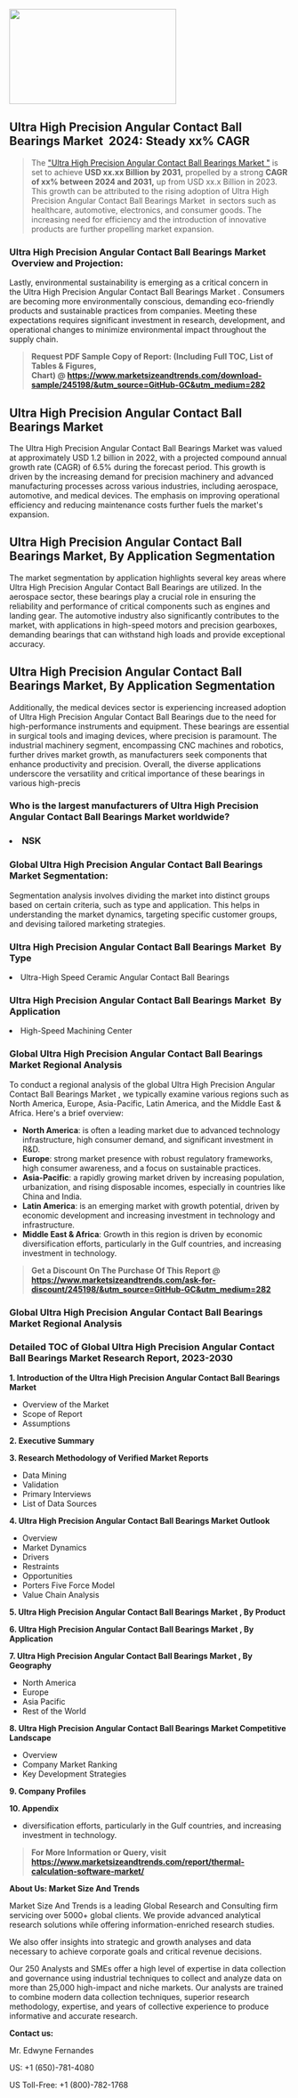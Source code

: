 <p><img class="alignnone size-medium wp-image-20088" src="https://ffe5etoiles.com/wp-content/uploads/2024/12/MST1-300x171.png" alt="" width="300" height="171" /></p><h2 id="ember46" class="ember-view reader-text-block__heading-2">Ultra High Precision Angular Contact Ball Bearings Market &nbsp;2024: Steady&nbsp;xx% CAGR</h2><blockquote id="ember47" class="ember-view reader-text-block__blockquote">The&nbsp;<a class="app-aware-link " href="https://www.marketsizeandtrends.com/download-sample/245198/&utm_source=GitHub-GC&utm_medium=282" target="_blank" data-test-app-aware-link="">"Ultra High Precision Angular Contact Ball Bearings Market "</a>&nbsp;is set to achieve&nbsp;<strong>USD&nbsp;xx.xx&nbsp;Billion by 2031,</strong>&nbsp;propelled by a strong&nbsp;<strong>CAGR of&nbsp;xx% between 2024 and 2031,</strong>&nbsp;up from USD xx.x Billion in 2023. This growth can be attributed to the rising adoption of&nbsp;Ultra High Precision Angular Contact Ball Bearings Market &nbsp;in sectors such as healthcare, automotive, electronics, and consumer goods. The increasing need for efficiency and the introduction of innovative products are further propelling market expansion.</blockquote><h3 id="ember48" class="ember-view reader-text-block__heading-3">Ultra High Precision Angular Contact Ball Bearings Market &nbsp;Overview and Projection:</h3><p id="ember49" class="ember-view reader-text-block__paragraph">Lastly, environmental sustainability is emerging as a critical concern in the&nbsp;Ultra High Precision Angular Contact Ball Bearings Market . Consumers are becoming more environmentally conscious, demanding eco-friendly products and sustainable practices from companies. Meeting these expectations requires significant investment in research, development, and operational changes to minimize environmental impact throughout the supply chain.</p><blockquote id="ember50" class="ember-view reader-text-block__blockquote"><strong>Request PDF Sample Copy of Report: (Including Full TOC, List of Tables &amp; Figures, Chart)&nbsp;@&nbsp;<strong><a href="https://www.marketsizeandtrends.com/download-sample/245198/&utm_source=GitHub-GC&utm_medium=282" target="_blank">https://www.marketsizeandtrends.com/download-sample/245198/&utm_source=GitHub-GC&utm_medium=282</a></strong></strong></blockquote><h3 class=""><h2>Ultra High Precision Angular Contact Ball Bearings Market</h2><p>The Ultra High Precision Angular Contact Ball Bearings Market was valued at approximately USD 1.2 billion in 2022, with a projected compound annual growth rate (CAGR) of 6.5% during the forecast period. This growth is driven by the increasing demand for precision machinery and advanced manufacturing processes across various industries, including aerospace, automotive, and medical devices. The emphasis on improving operational efficiency and reducing maintenance costs further fuels the market's expansion.</p><h2>Ultra High Precision Angular Contact Ball Bearings Market, By Application Segmentation</h2><p>The market segmentation by application highlights several key areas where Ultra High Precision Angular Contact Ball Bearings are utilized. In the aerospace sector, these bearings play a crucial role in ensuring the reliability and performance of critical components such as engines and landing gear. The automotive industry also significantly contributes to the market, with applications in high-speed motors and precision gearboxes, demanding bearings that can withstand high loads and provide exceptional accuracy.</p><h2>Ultra High Precision Angular Contact Ball Bearings Market, By Application Segmentation</h2><p>Additionally, the medical devices sector is experiencing increased adoption of Ultra High Precision Angular Contact Ball Bearings due to the need for high-performance instruments and equipment. These bearings are essential in surgical tools and imaging devices, where precision is paramount. The industrial machinery segment, encompassing CNC machines and robotics, further drives market growth, as manufacturers seek components that enhance productivity and precision. Overall, the diverse applications underscore the versatility and critical importance of these bearings in various high-precis</h3><h3 id="" class="">Who is the largest manufacturers of&nbsp;Ultra High Precision Angular Contact Ball Bearings Market worldwide?</h3><h3 class=""></Li><Li>NSK</h3><h3 id="ember53" class="ember-view reader-text-block__heading-3">Global&nbsp;Ultra High Precision Angular Contact Ball Bearings Market Segmentation:</h3><p id="ember54" class="ember-view reader-text-block__paragraph">Segmentation analysis involves dividing the market into distinct groups based on certain criteria, such as type and application. This helps in understanding the market dynamics, targeting specific customer groups, and devising tailored marketing strategies.</p><h3 id="" class="">Ultra High Precision Angular Contact Ball Bearings Market &nbsp;By Type</h3><p></Li><Li>Ultra-High Speed Ceramic Angular Contact Ball Bearings</p><h3 id="" class="">Ultra High Precision Angular Contact Ball Bearings Market &nbsp;By Application</h3><p class=""></Li><Li>High-Speed Machining Center</p><h3 id="ember62" class="ember-view reader-text-block__heading-3">Global Ultra High Precision Angular Contact Ball Bearings Market Regional Analysis</h3><p id="ember63" class="ember-view reader-text-block__paragraph">To conduct a regional analysis of the global Ultra High Precision Angular Contact Ball Bearings Market , we typically examine various regions such as North America, Europe, Asia-Pacific, Latin America, and the Middle East &amp; Africa. Here's a brief overview:</p><ul><li><strong>North America</strong>: is often a leading market due to advanced technology infrastructure, high consumer demand, and significant investment in R&amp;D.</li><li><strong>Europe</strong>: strong market presence with robust regulatory frameworks, high consumer awareness, and a focus on sustainable practices.</li><li><strong>Asia-Pacific</strong>: a rapidly growing market driven by increasing population, urbanization, and rising disposable incomes, especially in countries like China and India.</li><li><strong>Latin America</strong>: is an emerging market with growth potential, driven by economic development and increasing investment in technology and infrastructure.</li><li><strong>Middle East &amp; Africa</strong>: Growth in this region is driven by economic diversification efforts, particularly in the Gulf countries, and increasing investment in technology.</li></ul><blockquote id="ember61" class="ember-view reader-text-block__blockquote"><strong>Get a Discount On The Purchase Of This Report @ <strong><a href="https://html-cleaner.com/" target="">https://www.marketsizeandtrends.com/ask-for-discount/245198/&utm_source=GitHub-GC&utm_medium=282</a></strong></strong></blockquote><h3 id="ember62" class="ember-view reader-text-block__heading-3">Global Ultra High Precision Angular Contact Ball Bearings Market Regional Analysis</h3><h3 id="" class="">Detailed TOC of Global Ultra High Precision Angular Contact Ball Bearings Market Research Report, 2023-2030</h3><p id="" class=""><strong>1. Introduction of the Ultra High Precision Angular Contact Ball Bearings Market </strong></p><ul><li>Overview of the Market</li><li>Scope of Report</li><li>Assumptions</li></ul><p id="" class=""><strong>2. Executive Summary</strong></p><p id="" class=""><strong>3. Research Methodology of Verified Market Reports</strong></p><ul><li>Data Mining</li><li>Validation</li><li>Primary Interviews</li><li>List of Data Sources</li></ul><p id="" class=""><strong>4. Ultra High Precision Angular Contact Ball Bearings Market Outlook</strong></p><ul><li>Overview</li><li>Market Dynamics</li><li>Drivers</li><li>Restraints</li><li>Opportunities</li><li>Porters Five Force Model</li><li>Value Chain Analysis</li></ul><p id="" class=""><strong>5. Ultra High Precision Angular Contact Ball Bearings Market , By Product</strong></p><p id="" class=""><strong>6. Ultra High Precision Angular Contact Ball Bearings Market , By Application</strong></p><p id="" class=""><strong>7. Ultra High Precision Angular Contact Ball Bearings Market , By Geography</strong></p><ul><li>North America</li><li>Europe</li><li>Asia Pacific</li><li>Rest of the World</li></ul><p id="" class=""><strong>8. Ultra High Precision Angular Contact Ball Bearings Market Competitive Landscape</strong></p><ul><li>Overview</li><li>Company Market Ranking</li><li>Key Development Strategies</li></ul><p id="" class=""><strong>9. Company Profiles</strong></p><p id="" class=""><strong>10. Appendix</strong></p><ul><li>diversification efforts, particularly in the Gulf countries, and increasing investment in technology.</li></ul><blockquote id="ember65" class="ember-view reader-text-block__blockquote"><strong>For More Information or Query, visit <strong><strong><a href="https://html-cleaner.com/" target="">https://www.marketsizeandtrends.com/report/thermal-calculation-software-market/</a></strong></strong></strong></blockquote><p id="" class=""><strong>About Us: Market Size And Trends</strong></p><p id="" class="">Market Size And Trends is a leading Global Research and Consulting firm servicing over 5000+ global clients. We provide advanced analytical research solutions while offering information-enriched research studies.</p><p id="" class="">We also offer insights into strategic and growth analyses and data necessary to achieve corporate goals and critical revenue decisions.</p><p id="" class="">Our 250 Analysts and SMEs offer a high level of expertise in data collection and governance using industrial techniques to collect and analyze data on more than 25,000 high-impact and niche markets. Our analysts are trained to combine modern data collection techniques, superior research methodology, expertise, and years of collective experience to produce informative and accurate research.</p><p id="" class=""><strong>Contact us:</strong></p><p id="" class="">Mr. Edwyne Fernandes</p><p id="" class="">US: +1 (650)-781-4080</p><p id="" class="">US Toll-Free: +1 (800)-782-1768</p>
